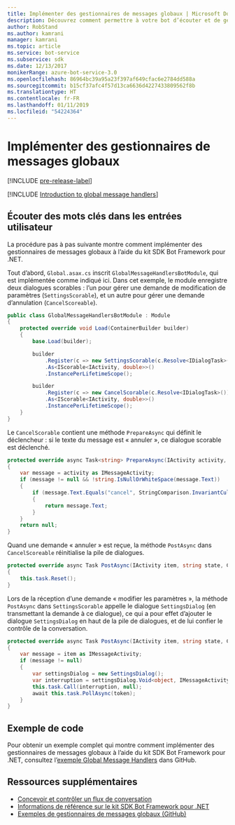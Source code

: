 ```yaml
---
title: Implémenter des gestionnaires de messages globaux | Microsoft Docs
description: Découvrez comment permettre à votre bot d’écouter et de gérer les entrées utilisateur contenant certains mots clés à l’aide du kit SDK Bot Framework pour .NET.
author: RobStand
ms.author: kamrani
manager: kamrani
ms.topic: article
ms.service: bot-service
ms.subservice: sdk
ms.date: 12/13/2017
monikerRange: azure-bot-service-3.0
ms.openlocfilehash: 86964bc39a95a23f397af649cfac6e2784dd588a
ms.sourcegitcommit: b15cf37afc4f57d13ca6636d4227433809562f8b
ms.translationtype: HT
ms.contentlocale: fr-FR
ms.lasthandoff: 01/11/2019
ms.locfileid: "54224364"
---
```

# <a name="implement-global-message-handlers"></a>Implémenter des gestionnaires de messages globaux

[!INCLUDE [pre-release-label](../includes/pre-release-label-v3.md)]

[!INCLUDE [Introduction to global message handlers](../includes/snippet-global-handlers-intro.md)]

## <a name="listen-for-keywords-in-user-input"></a>Écouter des mots clés dans les entrées utilisateur

La procédure pas à pas suivante montre comment implémenter des gestionnaires de messages globaux à l’aide du kit SDK Bot Framework pour .NET.

Tout d’abord, `Global.asax.cs` inscrit `GlobalMessageHandlersBotModule`, qui est implémentée comme indiqué ici. Dans cet exemple, le module enregistre deux dialogues scorables : l’un pour gérer une demande de modification de paramètres (`SettingsScorable`), et un autre pour gérer une demande d’annulation (`CancelScoreable`).

```cs
public class GlobalMessageHandlersBotModule : Module
{
    protected override void Load(ContainerBuilder builder)
    {
        base.Load(builder);

        builder
            .Register(c => new SettingsScorable(c.Resolve<IDialogTask>()))
            .As<IScorable<IActivity, double>>()
            .InstancePerLifetimeScope();

        builder
            .Register(c => new CancelScorable(c.Resolve<IDialogTask>()))
            .As<IScorable<IActivity, double>>()
            .InstancePerLifetimeScope();
    }
}
```

Le `CancelScorable` contient une méthode `PrepareAsync` qui définit le déclencheur : si le texte du message est « annuler », ce dialogue scorable est déclenché.

```cs
protected override async Task<string> PrepareAsync(IActivity activity, CancellationToken token)
{
    var message = activity as IMessageActivity;
    if (message != null && !string.IsNullOrWhiteSpace(message.Text))
    {
        if (message.Text.Equals("cancel", StringComparison.InvariantCultureIgnoreCase))
        {
            return message.Text;
        }
    }
    return null;
}
```

Quand une demande « annuler » est reçue, la méthode `PostAsync` dans `CancelScoreable` réinitialise la pile de dialogues. 

```cs
protected override async Task PostAsync(IActivity item, string state, CancellationToken token)
{
    this.task.Reset();
}
```

Lors de la réception d’une demande « modifier les paramètres », la méthode `PostAsync` dans `SettingsScorable` appelle le dialogue `SettingsDialog` (en transmettant la demande à ce dialogue), ce qui a pour effet d’ajouter le dialogue `SettingsDialog` en haut de la pile de dialogues, et de lui confier le contrôle de la conversation.

```cs
protected override async Task PostAsync(IActivity item, string state, CancellationToken token)
{
    var message = item as IMessageActivity;
    if (message != null)
    {
        var settingsDialog = new SettingsDialog();
        var interruption = settingsDialog.Void<object, IMessageActivity>();
        this.task.Call(interruption, null);
        await this.task.PollAsync(token);
    }
}
```

## <a name="sample-code"></a>Exemple de code

Pour obtenir un exemple complet qui montre comment implémenter des gestionnaires de messages globaux à l’aide du kit SDK Bot Framework pour .NET, consultez l’<a href="https://github.com/Microsoft/BotBuilder-Samples/tree/master/CSharp/core-GlobalMessageHandlers" target="_blank">exemple Global Message Handlers</a> dans GitHub.

## <a name="additional-resources"></a>Ressources supplémentaires

- [Concevoir et contrôler un flux de conversation](../bot-service-design-conversation-flow.md)
- <a href="/dotnet/api/?view=botbuilder-3.12.2.4" target="_blank">Informations de référence sur le kit SDK Bot Framework pour .NET</a>
- <a href="https://github.com/Microsoft/BotBuilder-Samples/tree/master/CSharp/core-GlobalMessageHandlers" target="_blank">Exemples de gestionnaires de messages globaux (GitHub)</a>
